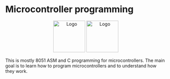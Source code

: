 # Microcontroller programming

<p align="center">
  <img src="https://github.com/user-attachments/assets/6e9e571e-9e37-4a0c-99b5-e9ebf449a6d1" title="Logo" alt="Logo" height="100"/>
  <img src="https://github.com/user-attachments/assets/7ae62374-4f30-446d-ba7a-46ec0d1565b0" title="Logo" alt="Logo" height="100"/>
</p>

This is mostly 8051 ASM and C programming for microcontrollers. The main goal is to learn how to program microcontrollers and to understand how they work.

